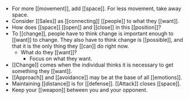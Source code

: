 - For more [[movement]], add [[space]]. For less movement, take away space.
- Consider [[Sales]] as [[connecting]] [[people]] to what they [[want]].
- How does [[space]] [[open]] and [[close]] in this [[position]]?
- To [[change]], people have to think change is important enough to [[want]] to change. They also have to think change is [[possible]], and that it is the only thing they [[can]] do right now.
	- What do they [[want]]?
		- Focus on what they want.
- [[Change]] comes when the individual thinks it is necessary to get something they [[want]].
- [[Approach]] and [[avoidance]] may be at the base of all [[emotions]].
- Maintaining [[distance]] is for [[defense]]. [[Attack]] closes [[space]].
- Keep your [[weapon]] between you and your opponent.